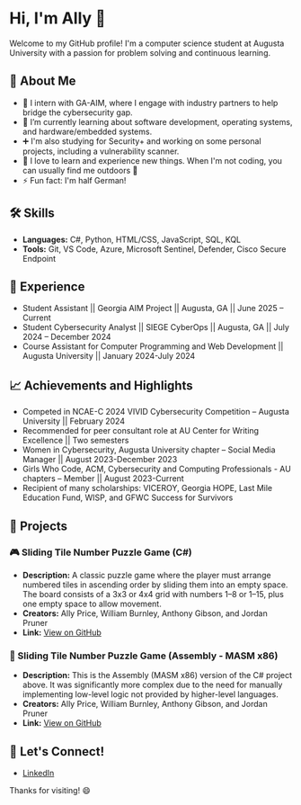 # Hi, I'm Ally  👋

Welcome to my GitHub profile! I'm a computer science student at Augusta University with a passion for problem solving and continuous learning.

## 🚀 About Me
- 💼 I intern with GA-AIM, where I engage with industry partners to help bridge the cybersecurity gap.
- 📝 I’m currently learning about software development, operating systems, and hardware/embedded systems.
- ➕ I'm also studying for Security+ and working on some personal projects, including a vulnerability scanner.
- 🌱 I love to learn and experience new things. When I'm not coding, you can usually find me outdoors 🌳
- ⚡ Fun fact: I'm half German!

## 🛠️ Skills
- **Languages:** C#, Python, HTML/CSS, JavaScript, SQL, KQL
- **Tools:** Git, VS Code, Azure, Microsoft Sentinel, Defender, Cisco Secure Endpoint

## 💼 Experience
- Student Assistant || Georgia AIM Project || Augusta, GA || June 2025 – Current
- Student Cybersecurity Analyst || SIEGE CyberOps || Augusta, GA || July 2024 – December 2024
- Course Assistant for Computer Programming and Web Development || Augusta University || January 2024-July 2024
  
## 📈 Achievements and Highlights
- Competed in NCAE-C 2024 VIVID Cybersecurity Competition – Augusta University || February 2024
- Recommended for peer consultant role at AU Center for Writing Excellence || Two semesters
- Women in Cybersecurity, Augusta University chapter – Social Media Manager || August 2023-December 2023
- Girls Who Code, ACM, Cybersecurity and Computing Professionals - AU chapters – Member || August 2023-Current
- Recipient of many scholarships: VICEROY, Georgia HOPE, Last Mile Education Fund, WISP, and GFWC Success for Survivors
  
## 🔧 Projects

### 🎮 Sliding Tile Number Puzzle Game (C#)
- **Description:** A classic puzzle game where the player must arrange numbered tiles in ascending order by sliding them into an empty space. The board consists of a 3x3 or 4x4 grid with numbers 1–8 or 1–15, plus one empty space to allow movement.
- **Creators:** Ally Price, William Burnley, Anthony Gibson, and Jordan Pruner
- **Link:** [View on GitHub](https://github.com/priceallison/tile-game-csharp)

### 🧩 Sliding Tile Number Puzzle Game (Assembly - MASM x86)
- **Description:** This is the Assembly (MASM x86) version of the C# project above. It was significantly more complex due to the need for manually implementing low-level logic not provided by higher-level languages.
- **Creators:** Ally Price, William Burnley, Anthony Gibson, and Jordan Pruner
- **Link:** [View on GitHub](https://github.com/priceallison/tile-game-assembly)


## 💬 Let's Connect!
- [LinkedIn](https://www.linkedin.com/in/allisonsprice)

Thanks for visiting! 😄
